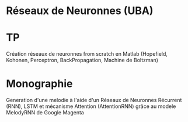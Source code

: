 # Réseaux de Neuronnes (UBA)

# TP 
Création réseaux de neuronnes from scratch en Matlab (Hopefield, Kohonen, Perceptron, BackPropagation, Machine de Boltzman)

# Monographie
Generation d'une melodie à l'aide d'un Réseaux de Neuronnes Récurrent (RNN), LSTM et mécanisme Attention (AttentionRNN) grâce au modele MelodyRNN de Google Magenta
